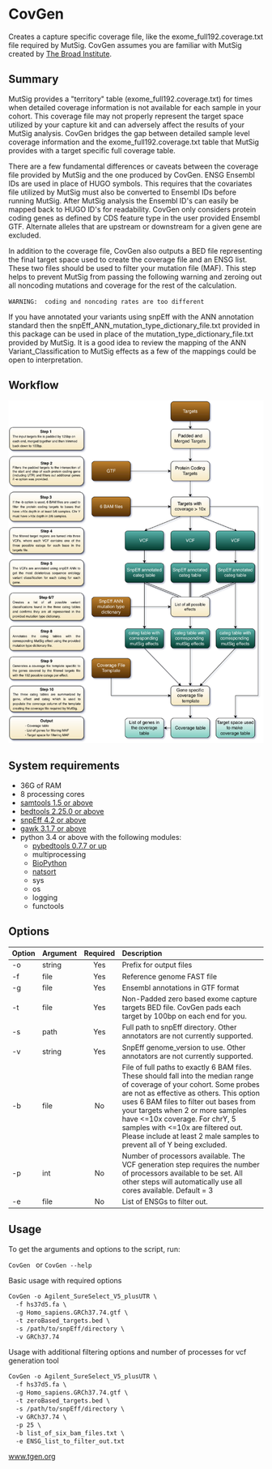 # CovGen
Creates a capture specific coverage file, like the exome_full192.coverage.txt file required by MutSig.
CovGen assumes you are familiar with MutSig created by [The Broad Institute](http://archive.broadinstitute.org/cancer/cga/mutsig).

## Summary
MutSig provides a "territory" table (exome_full192.coverage.txt) for times when detailed coverage information is not available for each sample in your cohort. This coverage file may not properly represent the target space utilized by your capture kit and can adversely affect the results of your MutSig analysis.
CovGen bridges the gap between detailed sample level coverage information and the exome_full192.coverage.txt table that MutSig provides with a target specific full coverage table.

There are a few fundamental differences or caveats between the coverage file provided by MutSig and the one produced by CovGen. ENSG Ensembl IDs are used in place of HUGO symbols. This requires that the covariates file utilized by MutSig must also be converted to Ensembl IDs before running MutSig. After MutSig analysis the Ensembl ID's can easily be mapped back to HUGO ID's for readability. CovGen only considers protein coding genes as defined by CDS feature type in the user provided Ensembl GTF. Alternate alleles that are upstream or downstream for a given gene are excluded. 

In addition to the coverage file, CovGen also outputs a BED file representing the final target space used to create the coverage file and an ENSG list. These two files should be used to filter your mutation file (MAF). This step helps to prevent MutSig from passing the following warning and zeroing out all noncoding mutations and coverage for the rest of the calculation. 

`WARNING:  coding and noncoding rates are too different`

If you have annotated your variants using snpEff with the ANN annotation standard then the snpEff_ANN_mutation_type_dictionary_file.txt provided in this package can be used in place of the mutation_type_dictionary_file.txt provided by MutSig. It is a good idea to review the mapping of the ANN Variant_Classification to MutSig effects as a few of the mappings could be open to interpretation.

## Workflow

![Diagram](/CovGen.jpg)

## System requirements
* 36G of RAM
* 8 processing cores
* [samtools 1.5 or above](http://www.htslib.org/download/)
* [bedtools 2.25.0 or above](http://bedtools.readthedocs.io/en/latest/content/installation.html)
* [snpEff 4.2 or above](http://snpeff.sourceforge.net/)
* [gawk 3.1.7 or above](https://www.gnu.org/software/gawk/)
* python 3.4 or above with the following modules:
    + [pybedtools 0.7.7 or up](https://pypi.python.org/pypi/pybedtools/0.7.9)
    + multiprocessing
    + [BioPython](http://biopython.org/wiki/Download)
    + [natsort](https://pypi.python.org/pypi/natsort)
    + sys
    + os
    + logging
    + functools

## Options

| Option  | Argument  | Required  | Description |
| ------- |:--------- |:---------:|:-------------- |
| -o      | string  |Yes|  Prefix for output files|
| -f      |file     |Yes| Reference genome FAST file |
| -g      |file     |Yes| Ensembl annotations in GTF format |       
| -t      | file    |Yes|  Non-Padded zero based exome capture targets BED file. CovGen pads each target by 100bp on each end for you. |      
| -s | path      |Yes| Full path to snpEff directory. Other annotators are not currently supported.     |
| -v | string   |Yes| SnpEff genome_version to use. Other annotators are not currently supported.     |     
| -b | file      |No| File of full paths to exactly 6 BAM files. These should fall into the median range of coverage of your cohort. Some probes are not as effective as others. This option uses 6 BAM files to filter out bases from your targets when 2 or more samples have <=10x coverage. For chrY, 5 samples with <=10x are filtered out. Please include at least 2 male samples to prevent all of Y being excluded.  |      
| -p | int       |No| Number of processors available. The VCF generation step requires the number of processors available to be set. All other steps will automatically use all cores available. Default = 3   |
| -e | file      |No| List of ENSGs to filter out.                 |

## Usage
To get the arguments and options to the script, run:  

`CovGen `  or  `CovGen --help`

Basic usage with required options

```
CovGen -o Agilent_SureSelect_V5_plusUTR \
  -f hs37d5.fa \
  -g Homo_sapiens.GRCh37.74.gtf \
  -t zeroBased_targets.bed \
  -s /path/to/snpEff/directory \
  -v GRCh37.74 
```
Usage with additional filtering options and number of processes for vcf generation tool

```
CovGen -o Agilent_SureSelect_V5_plusUTR \
  -f hs37d5.fa \
  -g Homo_sapiens.GRCh37.74.gtf \
  -t zeroBased_targets.bed \
  -s /path/to/snpEff/directory \
  -v GRCh37.74 \
  -p 25 \
  -b list_of_six_bam_files.txt \
  -e ENSG_list_to_filter_out.txt 
```


www.tgen.org

